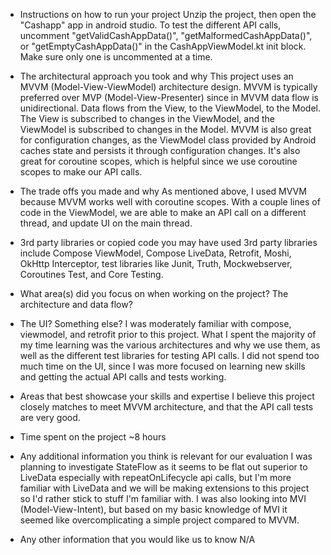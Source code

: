 - Instructions on how to run your project
Unzip the project, then open the "Cashapp" app in android studio. To test the different API calls,
uncomment "getValidCashAppData()", "getMalformedCashAppData()", or "getEmptyCashAppData()" in the 
CashAppViewModel.kt init block. Make sure only one is uncommented at a time.

- The architectural approach you took and why
This project uses an MVVM (Model-View-ViewModel) architecture design. MVVM is typically preferred 
over MVP (Model-View-Presenter) since in MVVM data flow is unidirectional. Data flows from the View,
to the ViewModel, to the Model. The View is subscribed to changes in the ViewModel, and the 
ViewModel is subscribed to changes in the Model. MVVM is also great for configuration changes, as 
the ViewModel class provided by Android caches state and persists it through configuration changes.
It's also great for coroutine scopes, which is helpful since we use coroutine scopes to make our 
API calls.

- The trade offs you made and why
As mentioned above, I used MVVM because MVVM works well with coroutine scopes. With a couple lines
of code in the ViewModel, we are able to make an API call on a different thread, and update UI
on the main thread.

- 3rd party libraries or copied code you may have used
3rd party libraries include Compose ViewModel, Compose LiveData, Retrofit, Moshi, 
OkHttp Interceptor, test libraries like Junit, Truth, Mockwebserver, Coroutines Test,
and Core Testing.

- What area(s) did you focus on when working on the project? The architecture and data flow? 
- The UI? Something else?
I was moderately familiar with compose, viewmodel, and retrofit prior to this project. What I spent
the majority of my time learning was the various architectures and why we use them, as well as the 
different test libraries for testing API calls. I did not spend too much time on the UI, since I was
more focused on learning new skills and getting the actual API calls and tests working.

- Areas that best showcase your skills and expertise
I believe this project closely matches to meet MVVM architecture, and that the API call tests are
very good.

- Time spent on the project
~8 hours

- Any additional information you think is relevant for our evaluation
I was planning to investigate StateFlow as it seems to be flat out superior to LiveData
especially with repeatOnLifecycle api calls, but I'm more familiar with LiveData and we will be 
making extensions to this project so I'd rather stick to stuff I'm familiar with. I was also
looking into MVI (Model-View-Intent), but based on my basic knowledge of MVI it seemed like 
overcomplicating a simple project compared to MVVM.

- Any other information that you would like us to know
N/A
